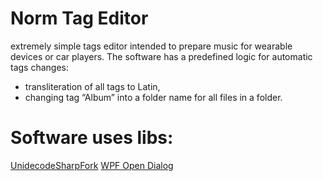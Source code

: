 # Norm Tag Editor
extremely simple tags editor intended to prepare music for wearable devices or car players.
The software has a predefined logic for automatic tags changes:
- transliteration of all tags to Latin,
- changing tag “Album” into a folder name for all files in a folder.
# Software uses libs:
[UnidecodeSharpFork](https://bitbucket.org/DimaStefantsov/unidecodesharpfork)
[WPF Open Dialog](https://archive.codeplex.com/?p=opendialog)